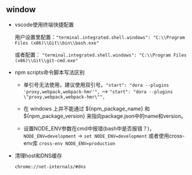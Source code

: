 ## window

* vscode使用终端快捷配置

  用户设置里配置：` "terminal.integrated.shell.windows": "C:\\Program Files (x86)\\Git\\bin\\bash.exe" `

  或者配置： `"terminal.integrated.shell.windows": "C:\\Program Files (x86)\\Git\\git-cmd.exe"`

* npm scripts命令脚本写法区别

  - 单引号无法使用，建议使用双引号。`"start": "dora --plugins 'proxy,webpack,webpack-hmr'",`
    -->  `"start": "dora --plugins \"proxy,webpack,webpack-hmr\"",`

  - 在 windows 上并不能通过 ${npm_package_name} 和 ${npm_package_version} 来指向package.json中的name和version。

  - 设置NODE_ENV参数在cmd中报错(bash中是否报错？)，`NODE_ENV=development` -> `set NODE_ENV=development` 或者使用cross-env库 `cross-env NODE_ENV=production`


* 清理host和DNS缓存

  `chrome://net-internals/#dns`